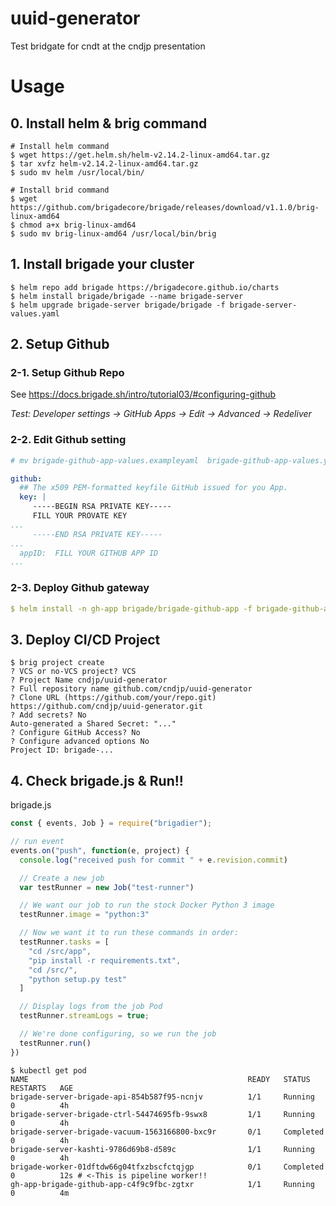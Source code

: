 # uuid-generator
Test bridgate for cndt at the cndjp presentation

# Usage

## 0. Install helm & brig command

```shell
# Install helm command
$ wget https://get.helm.sh/helm-v2.14.2-linux-amd64.tar.gz
$ tar xvfz helm-v2.14.2-linux-amd64.tar.gz
$ sudo mv helm /usr/local/bin/

# Install brid command
$ wget https://github.com/brigadecore/brigade/releases/download/v1.1.0/brig-linux-amd64
$ chmod a+x brig-linux-amd64
$ sudo mv brig-linux-amd64 /usr/local/bin/brig
```

## 1. Install brigade your cluster

```shell
$ helm repo add brigade https://brigadecore.github.io/charts
$ helm install brigade/brigade --name brigade-server
$ helm upgrade brigade-server brigade/brigade -f brigade-server-values.yaml
```

## 2. Setup Github

### 2-1. Setup Github Repo

See https://docs.brigade.sh/intro/tutorial03/#configuring-github

*Test: Developer settings -> GitHub Apps -> Edit -> Advanced -> Redeliver*

### 2-2. Edit Github setting

```yaml
# mv brigade-github-app-values.exampleyaml  brigade-github-app-values.yaml

github:
  ## The x509 PEM-formatted keyfile GitHub issued for you App.
  key: |
     -----BEGIN RSA PRIVATE KEY-----
     FILL YOUR PROVATE KEY
...
     -----END RSA PRIVATE KEY-----
...
  appID:  FILL YOUR GITHUB APP ID
...
```

### 2-3. Deploy Github gateway

```yaml
$ helm install -n gh-app brigade/brigade-github-app -f brigade-github-app-values.yaml
```

## 3. Deploy CI/CD Project

```shell
$ brig project create
? VCS or no-VCS project? VCS
? Project Name cndjp/uuid-generator
? Full repository name github.com/cndjp/uuid-generator
? Clone URL (https://github.com/your/repo.git) https://github.com/cndjp/uuid-generator.git
? Add secrets? No
Auto-generated a Shared Secret: "..."
? Configure GitHub Access? No
? Configure advanced options No
Project ID: brigade-...
```

## 4. Check brigade.js & Run!!

brigade.js
```js
const { events, Job } = require("brigadier");

// run event
events.on("push", function(e, project) {
  console.log("received push for commit " + e.revision.commit)

  // Create a new job
  var testRunner = new Job("test-runner")

  // We want our job to run the stock Docker Python 3 image
  testRunner.image = "python:3"

  // Now we want it to run these commands in order:
  testRunner.tasks = [
    "cd /src/app",
    "pip install -r requirements.txt",
    "cd /src/",
    "python setup.py test"
  ]

  // Display logs from the job Pod
  testRunner.streamLogs = true;

  // We're done configuring, so we run the job
  testRunner.run()
})
```

```shell
$ kubectl get pod
NAME                                                 READY   STATUS      RESTARTS   AGE
brigade-server-brigade-api-854b587f95-ncnjv          1/1     Running     0          4h
brigade-server-brigade-ctrl-54474695fb-9swx8         1/1     Running     0          4h
brigade-server-brigade-vacuum-1563166800-bxc9r       0/1     Completed   0          4h
brigade-server-kashti-9786d69b8-d589c                1/1     Running     0          4h
brigade-worker-01dftdw66g04tfxzbscfctqjgp            0/1     Completed   0          12s # <-This is pipeline worker!!
gh-app-brigade-github-app-c4f9c9fbc-zgtxr            1/1     Running     0          4m
```
